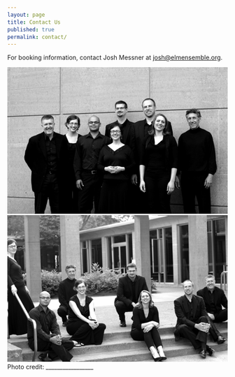 ```yaml
---
layout: page
title: Contact Us
published: true
permalink: contact/
---
```


For booking information, contact Josh Messner at <josh@elmensemble.org>.

![ELM Ensemble](/images/Elm15.jpg)
![ELM Ensemble](/images/Elm08.jpg)
Photo credit: _________________
